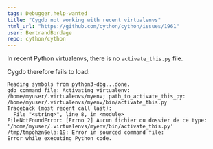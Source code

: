 ```yaml
---
tags: Debugger,help-wanted
title: "Cygdb not working with recent virtualenvs"
html_url: "https://github.com/cython/cython/issues/1961"
user: BertrandBordage
repo: cython/cython
---
```


In recent Python virtualenvs, there is no `activate_this.py` file.

Cygdb therefore fails to load:
```
Reading symbols from python3-dbg...done.
gdb command file: Activating virtualenv: /home/myuser/.virtualenvs/myenv; path_to_activate_this_py: /home/myuser/.virtualenvs/myenv/bin/activate_this.py
Traceback (most recent call last):
  File "<string>", line 8, in <module>
FileNotFoundError: [Errno 2] Aucun fichier ou dossier de ce type: '/home/myuser/.virtualenvs/myenv/bin/activate_this.py'
/tmp/tmpohzn6ela:19: Error in sourced command file:
Error while executing Python code.
```